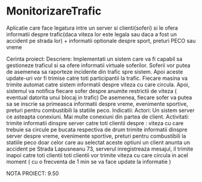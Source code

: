 # MonitorizareTrafic
Aplicatie care face legatura intre un server si clienti(soferi) si le ofera informatii despre trafic(daca viteza lor este legala sau daca a fost un accident pe strada lor) + informatii optionale despre sport, preturi PECO sau vreme

Cerinta proiect:  Descriere: Implementati un sistem care va fi capabil sa gestioneze traficul si sa ofere informatii virtuale soferilor. Soferii vor putea de asemenea sa raporteze incidente din trafic spre sistem. Apoi aceste update-uri vor fi trimise catre toti participantii la trafic. Fiecare masina va trimite automat catre sistem informatii despre viteza cu care circula. Apoi, sistemul va notifica fiecare sofer despre anumite restrictii de viteza ( eventual datorita unui blocaj in trafic) De asemenea, fiecare sofer va putea sa se inscrie sa primeasca informatii despre vreme, evenimente sportive, preturi pentru combustibili la statiile peco. 
Indicatii:
Actori: Un sistem server ce asteapta conexiuni. Mai multe conexiuni din partea de client.
Activitati:
    trimite informatii dinspre server catre toti clientii despre : viteza cu care trebuie sa circule pe bucata respectiva de drum
    trimite informatii dinspre server despre vreme, evenimente sportive, preturi pentru combustibili la statiile peco doar celor care au selectat aceste optiuni
    un client anunta un accident pe Strada Lapusneanu 73, serverul inregistreaza mesajul, il trimite inapoi catre toti clientii
    toti clientii vor trimite viteza cu care circula in acel moment ( cu o frecventa de 1 min se va face update la informatie )

NOTA PROIECT: 9.50

